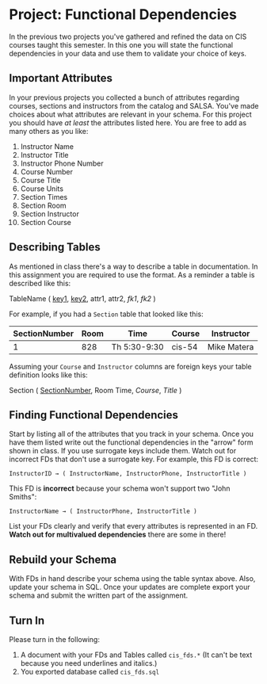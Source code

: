 # Project: Functional Dependencies 

In the previous two projects you've gathered and refined the data on CIS courses taught this semester. In this one you will state the functional dependencies in your data and use them to validate your choice of keys. 

## Important Attributes 

In your previous projects you collected a bunch of attributes regarding courses, sections and instructors from the catalog and SALSA. You've made choices about what attributes are relevant in your schema. For this project you should have *at least* the attributes listed here. You are free to add as many others as you like: 

  1. Instructor Name 
  2. Instructor Title 
  3. Instructor Phone Number 
  4. Course Number
  5. Course Title 
  6. Course Units 
  7. Section Times
  8. Section Room 
  9. Section Instructor 
  10. Section Course
  
## Describing Tables 

As mentioned in class there's a way to describe a table in documentation. In this assignment you are required to use the format. As a reminder a table is described like this: 

TableName ( <u>key1</u>, <u>key2</u>, attr1, attr2, *fk1*, *fk2* )

For example, if you had a `Section` table that looked like this: 

| SectionNumber | Room | Time | Course | Instructor | 
| --- | --- | --- | --- | --- | 
| 1 | 828 | Th 5:30-9:30 | cis-54 | Mike Matera | 

Assuming your `Course` and `Instructor` columns are foreign keys your table definition looks like this: 

Section ( <u>SectionNumber</u>, Room Time, *Course*, *Title* )

## Finding Functional Dependencies 

Start by listing all of the attributes that you track in your schema. Once you have them listed write out the functional dependencies in the "arrow" form shown in class. If you use surrogate keys include them. Watch out for incorrect FDs that don't use a surrogate key. For example, this FD is correct: 

    InstructorID → ( InstructorName, InstructorPhone, InstructorTitle ) 

This FD is **incorrect** because your schema won't support two "John Smiths":

    InstructorName → ( InstructorPhone, InstructorTitle ) 

List your FDs clearly and verify that every attributes is represented in an FD. **Watch out for multivalued dependencies** there are some in there!

## Rebuild your Schema

With FDs in hand describe your schema using the table syntax above. Also, update your schema in SQL. Once your updates are complete export your schema and submit the written part of the assignment. 

## Turn In 

Please turn in the following:

  1. A document with your FDs and Tables called `cis_fds.*` (It can't be text because you need underlines and italics.)
  2. You exported database called `cis_fds.sql`
